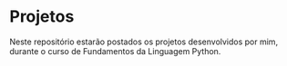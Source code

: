 # Projetos

Neste repositório estarão postados os projetos desenvolvidos por mim, durante o curso de Fundamentos da Linguagem Python.
